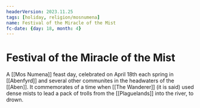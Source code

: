```yaml
---
headerVersion: 2023.11.25
tags: [holiday, religion/mosnumena]
name: Festival of the Miracle of the Mist
fc-date: {day: 18, month: 4}
---
```

# Festival of the Miracle of the Mist

A [[Mos Numena]] feast day, celebrated on April 18th each spring in [[Abenfyrd]] and several other communites in the headwaters of the [[Aben]]. It commemorates of a time when [[The Wanderer]] (it is said) used dense mists to lead a pack of trolls from the [[Plaguelands]] into the river, to drown. 